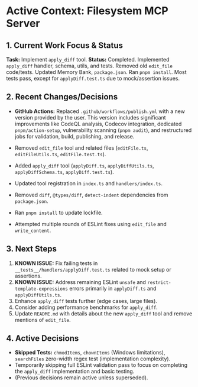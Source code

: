 <!-- Version: 4.37 | Last Updated: 2025-07-04 | Updated By: Sylph -->

# Active Context: Filesystem MCP Server

## 1. Current Work Focus & Status

**Task:** Implement `apply_diff` tool.
**Status:** Completed. Implemented `apply_diff` handler, schema, utils, and tests. Removed old `edit_file` code/tests. Updated Memory Bank, `package.json`. Ran `pnpm install`. Most tests pass, except for `applyDiff.test.ts` due to mock/assertion issues.

## 2. Recent Changes/Decisions

- **GitHub Actions:** Replaced `.github/workflows/publish.yml` with a new version provided by the user. This version includes significant improvements like CodeQL analysis, Codecov integration, dedicated `pnpm/action-setup`, vulnerability scanning (`pnpm audit`), and restructured jobs for validation, build, publishing, and release.

- Removed `edit_file` tool and related files (`editFile.ts`, `editFileUtils.ts`, `editFile.test.ts`).
- Added `apply_diff` tool (`applyDiff.ts`, `applyDiffUtils.ts`, `applyDiffSchema.ts`, `applyDiff.test.ts`).
- Updated tool registration in `index.ts` and `handlers/index.ts`.
- Removed `diff`, `@types/diff`, `detect-indent` dependencies from `package.json`.
- Ran `pnpm install` to update lockfile.
- Attempted multiple rounds of ESLint fixes using `edit_file` and `write_content`.

## 3. Next Steps

1.  **KNOWN ISSUE:** Fix failing tests in `__tests__/handlers/applyDiff.test.ts` related to mock setup or assertions.
2.  **KNOWN ISSUE:** Address remaining ESLint `unsafe` and `restrict-template-expressions` errors primarily in `applyDiff.ts` and `applyDiffUtils.ts`.
3.  Enhance `apply_diff` tests further (edge cases, large files).
4.  Consider adding performance benchmarks for `apply_diff`.
5.  Update `README.md` with details about the new `apply_diff` tool and remove mentions of `edit_file`.

## 4. Active Decisions

- **Skipped Tests:** `chmodItems`, `chownItems` (Windows limitations), `searchFiles` zero-width regex test (implementation complexity).
- Temporarily skipping full ESLint validation pass to focus on completing the `apply_diff` implementation and basic testing.
- (Previous decisions remain active unless superseded).

